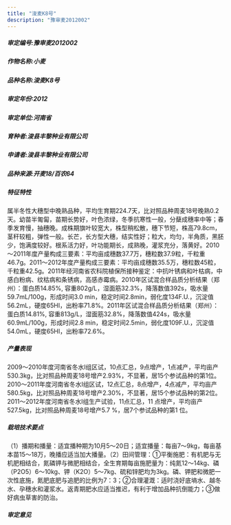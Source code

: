 ```yaml
---
title: "浚麦K8号"
description: "豫审麦2012002"
---
```

##### 审定编号:豫审麦2012002

##### 作物名称:小麦

##### 品种名称:浚麦K8号

##### 审定年份:2012

##### 审定单位:河南省

##### 育种者:浚县丰黎种业有限公司

##### 申请者:浚县丰黎种业有限公司

##### 品种来源:开麦18/百农64


##### 特征特性
属半冬性大穗型中晚熟品种，平均生育期224.7天，比对照品种周麦18号晚熟0.2天。幼苗半匍匐，苗期长势好，叶色浓绿，冬季抗寒性一般，分蘖成穗率中等；春季发育慢，抽穗晚。成株期旗叶较宽大，株型稍松散，穗下节短，株高79.8cm，茎秆较粗，弹性一般。长芒，长方型大穗，结实性好；粒大，均匀，半角质，黑胚少，饱满度较好。根系活力好，叶功能期长，成熟晚，灌浆充分，落黄好。2010～2011年度产量构成三要素：平均亩成穗数37.7万，穗粒数37.9粒，千粒重46.7g。2011～2012年度产量构成三要素：平均亩成穗数35.5万，穗粒数45粒，千粒重42.5g。2011年经河南省农科院植保所接种鉴定：中抗叶锈病和叶枯病，中感白粉病、纹枯病和条锈病，高感赤霉病。2010年区试混合样品质分析结果（郑州）：蛋白质14.85%, 容重802g/L，湿面筋32.3%，降落数值392s，吸水量59.7mL/100g，形成时间3.0 min，稳定时间2.8min，弱化度134F.U.，沉淀值56.2mL，硬度65HI，出粉率71.8%。2011年区试混合样品质分析结果（郑州）：蛋白质14.81%, 容重813g/L，湿面筋32.8%，降落数值424s，吸水量60.9mL/100g，形成时间2.8 min，稳定时间2.5min，弱化度109F.U.，沉淀值54.0mL，硬度65HI，出粉率72.6%。


##### 产量表现
2009～2010年度河南省冬水Ⅰ组区试，10点汇总，9点增产，1点减产，平均亩产530.3kg，比对照品种周麦18号增产2.93%，不显著，居15个参试品种的第1位。2010～2011年度河南省冬水Ⅰ组区试，12点汇总，8点增产，4点减产，平均亩产580.5kg，比对照品种周麦18号增产2.30%，不显著，居15个参试品种的第2位。2011～2012年度河南省冬水Ⅰ组生产试验，11点汇总，11 点增产，平均亩产527.5kg，比对照品种周麦18号增产5.7 %，居7个参试品种的第1 位。


##### 栽培技术要点
（1）播期和播量：适宜播种期为10月5～20日；适宜播量：每亩7～9kg，每亩基本苗15～18万，晚播应适当加大播量。（2）田间管理：①平衡施肥：有机肥与无机肥相结合，氮磷钾与微肥相结合，全生育期每亩施肥量为：纯氮12～14kg、磷（P2O5）6～10kg、钾（K2O）5～7kg、硫和锌肥均为3kg。磷、钾肥和微肥一次性底施，氮肥底肥与追肥的比例为7：3；②合理灌溉：适时浇好底墒水、越冬水、孕穗水和灌浆水。返青期肥水应适当推迟，有利于增加品种抗倒能力；③做好病虫草害的防治。


##### 审定意见

